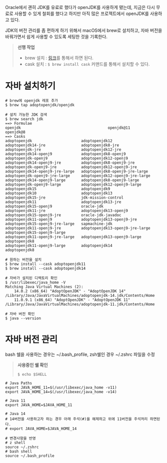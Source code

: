 Oracle에서 괜히 JDK를 유료로 했다가 openJDK를 사용하게 됐는데, 지금은 다시 무료로 사용할 수 있게 철회를 했다고 하지만 아직 많은 프로젝트에서 openJDK를 사용하고 있다.

JDK의 버전 관리를 좀 편하게 하기 위해서 macOS에서 brew로 설치하고, 자바 버전을 바꿔가면서 쉽게 사용할 수 있도록 세팅한 것을 기록한다.

> **선행 작업**
>
> - brew 설치 : [링크](https://brew.sh/index_ko)를 통해서 하면 된다.
> - cask 설치 : `$ brew install cask` 커맨드를 통해서 설치할 수 있다.

# 자바 설치하기

```shell
# brew에 openjdk 레포 추가
$ brew tap adoptopenjdk/openjdk

# 설치 가능한 JDK 검색
$ brew search jdk
==> Formulae
openjdk                                       openjdk@11                                    openjdk@8
==> Casks
adoptopenjdk                      adoptopenjdk12                    adoptopenjdk14-jre                adoptopenjdk8-jre
adoptopenjdk-jre                  adoptopenjdk12-jre                adoptopenjdk14-openj9             adoptopenjdk8-openj9
adoptopenjdk-openj9               adoptopenjdk12-openj9             adoptopenjdk14-openj9-jre         adoptopenjdk8-openj9-jre
adoptopenjdk-openj9-jre           adoptopenjdk12-openj9-jre         adoptopenjdk14-openj9-jre-large   adoptopenjdk8-openj9-jre-large
adoptopenjdk-openj9-jre-large     adoptopenjdk12-openj9-jre-large   adoptopenjdk14-openj9-large       adoptopenjdk8-openj9-large
adoptopenjdk-openj9-large         adoptopenjdk12-openj9-large       adoptopenjdk15                    adoptopenjdk9
adoptopenjdk10                    adoptopenjdk13                    adoptopenjdk15-jre                jdk-mission-control
adoptopenjdk11                    adoptopenjdk13-jre                adoptopenjdk15-openj9             oracle-jdk
adoptopenjdk11-jre                adoptopenjdk13-openj9             adoptopenjdk15-openj9-jre         oracle-jdk-javadoc
adoptopenjdk11-openj9             adoptopenjdk13-openj9-jre         adoptopenjdk15-openj9-jre-large   sapmachine-jdk
adoptopenjdk11-openj9-jre         adoptopenjdk13-openj9-jre-large   adoptopenjdk15-openj9-large
adoptopenjdk11-openj9-jre-large   adoptopenjdk13-openj9-large       adoptopenjdk8
adoptopenjdk11-openj9-large       adoptopenjdk14                    adoptopenjdk8

# 원하는 버전을 설치
$ brew install --cask adoptopenjdk11
$ brew install --cask adoptopenjdk14

# 자바가 설치된 디렉토리 확인
$ /usr/libexec/java_home -V
Matching Java Virtual Machines (2):
    14.0.2 (x86_64) "AdoptOpenJDK" - "AdoptOpenJDK 14" /Library/Java/JavaVirtualMachines/adoptopenjdk-14.jdk/Contents/Home
    11.0.9.1 (x86_64) "AdoptOpenJDK" - "AdoptOpenJDK 11" /Library/Java/JavaVirtualMachines/adoptopenjdk-11.jdk/Contents/Home

# 자바 버전 확인
$ java --version
```

# 자바 버전 관리

bash 쉘을 사용하는 경우는 ~/.bash_profile, zsh쉘인 경우 ~/.zshrc 파일을 수정

> **사용중인 쉘 확인**
>
> ```shell
> $ echo $SHELL
> ```

```vi
# Java Paths
export JAVA_HOME_11=$(/usr/libexec/java_home -v11)
export JAVA_HOME_14=$(/usr/libexec/java_home -v14)

# Java 11
export JAVA_HOME=$JAVA_HOME_11

# Java 14
# 14버전을 사용하고자 하는 경우 아래 주석(#)을 해제하고 위에 11버전을 주석처리 하면된다.
# export JAVA_HOME=$JAVA_HOME_14
```

```shell
# 변경사항을 반영
# z shell
source ~/.zshrc
# bash shell
source ~/.bash_profile
```
